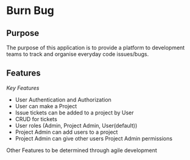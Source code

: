 # Burn Bug

## Purpose

The purpose of this application is to provide a platform to development teams to track and organise everyday code issues/bugs.

## Features

<i> Key Features </i>

- User Authentication and Authorization
- User can make a Project
- Issue tickets can be added to a project by User
- CRUD for tickets
- User roles (Admin, Project Admin, User(default))
- Project Admin can add users to a project
- Project Admin can give other users Project Admin permissions

Other Features to be determined through agile development
